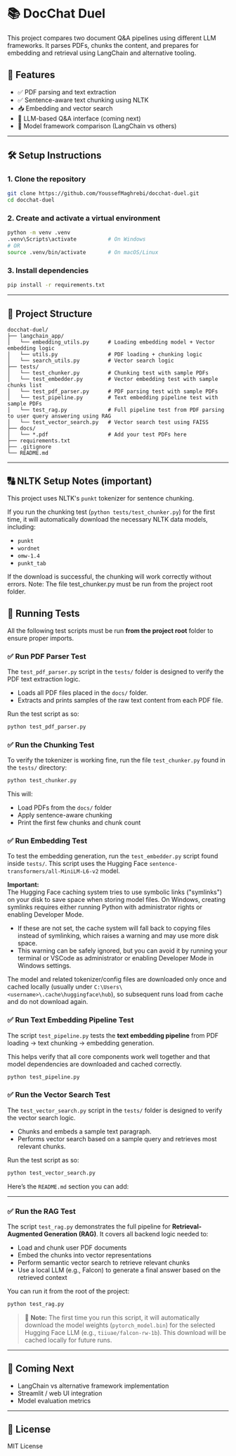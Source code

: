 # 📚 DocChat Duel

This project compares two document Q&A pipelines using different LLM frameworks. It parses PDFs, chunks the content, and prepares for embedding and retrieval using LangChain and alternative tooling.

## 🚀 Features

- ✅ PDF parsing and text extraction
- ✅ Sentence-aware text chunking using NLTK
- 📥 Embedding and vector search 
- 💬 LLM-based Q&A interface (coming next)
- 🧪 Model framework comparison (LangChain vs others)

---

## 🛠️ Setup Instructions

### 1. Clone the repository

```bash
git clone https://github.com/YoussefMaghrebi/docchat-duel.git
cd docchat-duel
```

### 2. Create and activate a virtual environment

```bash
python -m venv .venv
.venv\Scripts\activate          # On Windows
# OR
source .venv/bin/activate       # On macOS/Linux
```

### 3. Install dependencies

```bash
pip install -r requirements.txt
```

---

## 📂 Project Structure

```
docchat-duel/
├── langchain_app/
│   └── embedding_utils.py      # Loading embedding model + Vector embedding logic
│   └── utils.py                # PDF loading + chunking logic
│   └── search_utils.py         # Vector search logic
├── tests/
│   └── test_chunker.py         # Chunking test with sample PDFs
│   └── test_embedder.py        # Vector embedding test with sample chunks list
│   └── test_pdf_parser.py      # PDF parsing test with sample PDFs
│   └── test_pipeline.py        # Text embedding pipeline test with sample PDFs
│   └── test_rag.py             # Full pipeline test from PDF parsing to user query answering using RAG
│   └── test_vector_search.py   # Vector search test using FAISS 
├── docs/
│   └── *.pdf                   # Add your test PDFs here
├── requirements.txt
├── .gitignore
└── README.md
```

---
## 🔠 NLTK Setup Notes (important)

This project uses NLTK's `punkt` tokenizer for sentence chunking.

If you run the chunking test (`python tests/test_chunker.py`) for the first time, it will automatically download the necessary NLTK data models, including:

- `punkt`
- `wordnet`
- `omw-1.4`
- `punkt_tab`

If the download is successful, the chunking will work correctly without errors.
Note: The file test_chunker.py must be run from the project root folder.

## 🧪 Running Tests

All the following test scripts must be run **from the project root** folder to ensure proper imports.

### ✅ Run PDF Parser Test

The `test_pdf_parser.py` script in the `tests/` folder is designed to verify the PDF text extraction logic.  

- Loads all PDF files placed in the `docs/` folder.
- Extracts and prints samples of the raw text content from each PDF file.

Run the test script as so:

```bash
python test_pdf_parser.py
```

### ✅ Run the Chunking Test

To verify the tokenizer is working fine, run the file `test_chunker.py` found in the `tests/` directory:

```bash
python test_chunker.py
```

This will:
- Load PDFs from the `docs/` folder
- Apply sentence-aware chunking
- Print the first few chunks and chunk count

### ✅ Run Embedding Test

To test the embedding generation, run the `test_embedder.py` script found inside `tests/`. This script uses the Hugging Face `sentence-transformers/all-MiniLM-L6-v2` model.

**Important:**  
The Hugging Face caching system tries to use symbolic links ("symlinks") on your disk to save space when storing model files. On Windows, creating symlinks requires either running Python with administrator rights or enabling Developer Mode.  
- If these are not set, the cache system will fall back to copying files instead of symlinking, which raises a warning and may use more disk space.  
- This warning can be safely ignored, but you can avoid it by running your terminal or VSCode as administrator or enabling Developer Mode in Windows settings.

The model and related tokenizer/config files are downloaded only once and cached locally (usually under `C:\Users\<username>\.cache\huggingface\hub`), so subsequent runs load from cache and do not download again.

### ✅ Run Text Embedding Pipeline Test

The script `test_pipeline.py` tests the **text embedding pipeline** from PDF loading → text chunking → embedding generation.

This helps verify that all core components work well together and that model dependencies are downloaded and cached correctly.

```bash
python test_pipeline.py
```

### ✅ Run the Vector Search Test

The `test_vector_search.py` script in the `tests/` folder is designed to verify the vector search logic.  

- Chunks and embeds a sample text paragraph.
- Performs vector search based on a sample query and retrieves most relevant chunks.

Run the test script as so:

```bash
python test_vector_search.py
```

Here’s the `README.md` section you can add:

---

### ✅ Run the RAG Test

The script `test_rag.py` demonstrates the full pipeline for **Retrieval-Augmented Generation (RAG)**. It covers all backend logic needed to:

* Load and chunk user PDF documents
* Embed the chunks into vector representations
* Perform semantic vector search to retrieve relevant chunks
* Use a local LLM (e.g., Falcon) to generate a final answer based on the retrieved context

You can run it from the root of the project:

```bash
python test_rag.py
```

> 📌 **Note:** The first time you run this script, it will automatically download the model weights (`pytorch_model.bin`) for the selected Hugging Face LLM (e.g., `tiiuae/falcon-rw-1b`). This download will be cached locally for future runs.

---

## 🔮 Coming Next

- LangChain vs alternative framework implementation
- Streamlit / web UI integration
- Model evaluation metrics

---

## 📄 License

MIT License